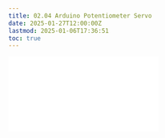 ```yaml
---
title: 02.04 Arduino Potentiometer Servo
date: 2025-01-27T12:00:00Z
lastmod: 2025-01-06T17:36:51
toc: true
---
```


![Link to included file content](../../../../arduino/arduino-potentiometer-servo.md)

